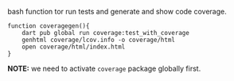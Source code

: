 bash function tor run tests and generate and show code coverage.

```shell
function coveragegen(){
    dart pub global run coverage:test_with_coverage
    genhtml coverage/lcov.info -o coverage/html
    open coverage/html/index.html
}
```

**NOTE:** we need to activate `coverage` package globally first.